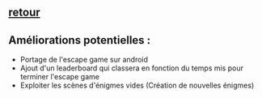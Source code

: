 ## [retour](/Readme.md)

## Améliorations potentielles :

- Portage de l'escape game sur android
- Ajout d'un leaderboard qui classera en fonction du temps mis pour terminer l'escape game
- Exploiter les scènes d'énigmes vides (Création de nouvelles énigmes)